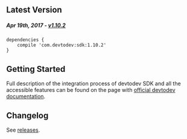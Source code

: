 Latest Version 
--------------
##### _Apr 19th, 2017_ - [v1.10.2](https://github.com/devtodev-analytics/android-sdk/releases/latest)

```
dependencies {
    compile 'com.devtodev:sdk:1.10.2'
}
```

Getting Started
---------------
Full description of the integration process of devtodev SDK and all the accessible features can be found on the page with [official devtodev documentation](https://www.devtodev.com/help/39).

Changelog
---------
See [releases](https://github.com/devtodev-analytics/android-sdk/releases/).
